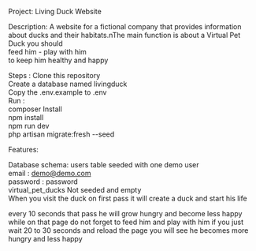 
Project: Living Duck Website

Description: A website for a fictional company that provides information about ducks and their habitats.nThe main function is about a Virtual Pet Duck you should <BR>
feed him - play with him<br> 
 to keep him healthy and happy 


Steps :
Clone this repository <br>
Create a database named livingduck <br>
Copy the .env.example to .env<BR>
Run : <BR>
composer Install <br>
npm install<br>
npm run dev<br>
php artisan migrate:fresh --seed<br>




Features:

Database schema:
users table seeded with one demo user<br>
email : demo@demo.com<br>
password : password<br>
virtual_pet_ducks Not seeded and empty <br>
When you visit the duck on first pass it will create a duck and start his life

every 10 seconds that pass he will grow hungry and become less happy 
while on that page do not forget to feed him and play with him 
if you just wait 20 to 30 seconds and reload the page you will see he becomes more hungry and less happy 

